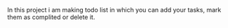 In this project i am making todo list in which you can add your tasks, mark them as complited or delete it.
